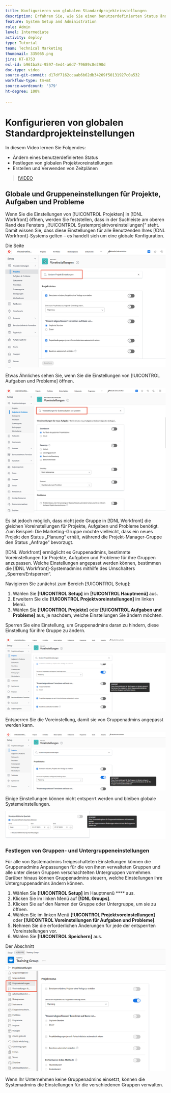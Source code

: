 ```yaml
---
title: Konfigurieren von globalen Standardprojekteinstellungen
description: Erfahren Sie, wie Sie einen benutzerdefinierten Status ändern, globale Projekteinstellungen festlegen und Zeitpläne erstellen, die als globale Standardeinstellungen gelten.
feature: System Setup and Administration
role: Admin
level: Intermediate
activity: deploy
type: Tutorial
team: Technical Marketing
thumbnail: 335065.png
jira: KT-8753
exl-id: b961ba8c-9597-4ed4-a6d7-79689c8e290d
doc-type: video
source-git-commit: d17df7162ccaab6b62db34209f50131927c0a532
workflow-type: tm+mt
source-wordcount: '379'
ht-degree: 100%

---
```


# Konfigurieren von globalen Standardprojekteinstellungen

<!---
21.4 updates have been made
--->

In diesem Video lernen Sie Folgendes:

* Ändern eines benutzerdefinierten Status
* Festlegen von globalen Projektvoreinstellungen
* Erstellen und Verwenden von Zeitplänen

>[!VIDEO](https://video.tv.adobe.com/v/335065/?quality=12&learn=on&enablevpops)

## Globale und Gruppeneinstellungen für Projekte, Aufgaben und Probleme

Wenn Sie die Einstellungen von [!UICONTROL Projekten] in [!DNL Workfront] öffnen, werden Sie feststellen, dass in der Suchleiste am oberen Rand des Fensters „[!UICONTROL Systemprojektvoreinstellungen]“ steht. Damit wissen Sie, dass diese Einstellungen für alle Benutzenden Ihres [!DNL Workfront]-Systems gelten – es handelt sich um eine globale Konfiguration.

Die Seite ![[!UICONTROL Projektvoreinstellungen] in [!UICONTROL Setup]](assets/admin-fund-system-project-preferences-1.png)

Etwas Ähnliches sehen Sie, wenn Sie die Einstellungen von [!UICONTROL Aufgaben und Probleme] öffnen.

![[!UICONTROL Voreinstellungen für Aufgaben und Probleme] in [!UICONTROL Setup]](assets/admin-fund-task-issue-preferences-2.png)

Es ist jedoch möglich, dass nicht jede Gruppe in [!DNL Workfront] die gleichen Voreinstellungen für Projekte, Aufgaben und Probleme benötigt. Zum Beispiel: Die Marketing-Gruppe möchte vielleicht, dass ein neues Projekt den Status „Planung“ erhält, während die Projekt-Manager-Gruppe den Status „Anfrage“ bevorzugt.

[!DNL Workfront] ermöglicht es Gruppenadmins, bestimmte Voreinstellungen für Projekte, Aufgaben und Probleme für ihre Gruppen anzupassen. Welche Einstellungen angepasst werden können, bestimmen die [!DNL Workfront]-Systemadmins mithilfe des Umschalters „Sperren/Entsperren“.

Navigieren Sie zunächst zum Bereich [!UICONTROL Setup]:

1. Wählen Sie **[!UICONTROL Setup]** im **[!UICONTROL Hauptmenü]** aus.
1. Erweitern Sie die **[!UICONTROL Projektvoreinstellungen]** im linken Menü.
1. Wählen Sie **[!UICONTROL Projekte]** oder **[!UICONTROL Aufgaben und Probleme]** aus, je nachdem, welche Einstellungen Sie ändern möchten.

Sperren Sie eine Einstellung, um Gruppenadmins daran zu hindern, diese Einstellung für ihre Gruppe zu ändern.

![Meldung über gesperrte Voreinstellung](assets/admin-fund-preferences-locked-3.png)

Entsperren Sie die Voreinstellung, damit sie von Gruppenadmins angepasst werden kann.

![Meldung über entsperrte Voreinstellung](assets/admin-fund-preferences-unlocked-4.png)

Einige Einstellungen können nicht entsperrt werden und bleiben globale Systemeinstellungen.

![Meldung über gesperrte Voreinstellung](assets/admin-fund-preferences-always-locked-5.png)

### Festlegen von Gruppen- und Untergruppeneinstellungen

Für alle von Systemadmins freigeschalteten Einstellungen können die Gruppenadmins Anpassungen für die von ihnen verwalteten Gruppen und alle unter diesen Gruppen verschachtelten Untergruppen vornehmen. Darüber hinaus können Gruppenadmins steuern, welche Einstellungen ihre Untergruppenadmins ändern können.

1. Wählen Sie **[!UICONTROL Setup]** im Hauptmenü **** aus.
1. Klicken Sie im linken Menü auf **[!DNL Groups]**.
1. Klicken Sie auf den Namen der Gruppe oder Untergruppe, um sie zu öffnen.
1. Wählen Sie im linken Menü **[!UICONTROL Projektvoreinstellungen]** oder **[!UICONTROL Voreinstellungen für Aufgaben und Probleme]**.
1. Nehmen Sie die erforderlichen Änderungen für jede der entsperrten Voreinstellungen vor.
1. Wählen Sie **[!UICONTROL Speichern]** aus.

Der Abschnitt ![[!UICONTROL Projektstatus] auf der Seite [!UICONTROL Gruppe]](assets/admin-fund-group-preferences.png)

Wenn Ihr Unternehmen keine Gruppenadmins einsetzt, können die Systemadmins die Einstellungen für die verschiedenen Gruppen verwalten.

<!---
learn more URLs and guides
Create or edit a group status 
Group administrators 
Configure system-wide project preferences 
Configure project preferences for a group 
Configure task and issue preferences for a group 
Create and modify a group’s schedule 
--->
